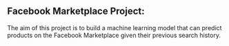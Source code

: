 ## Facebook Marketplace Project: 

The aim of this project is to build a machine learning model that can predict products on the Facebook Marketplace given their previous search history. 